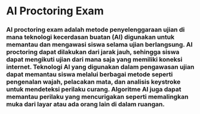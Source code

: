# AI Proctoring Exam

### AI proctoring exam adalah metode penyelenggaraan ujian di mana teknologi kecerdasan buatan (AI) digunakan untuk memantau dan mengawasi siswa selama ujian berlangsung. AI proctoring dapat dilakukan dari jarak jauh, sehingga siswa dapat mengikuti ujian dari mana saja yang memiliki koneksi internet. Teknologi AI yang digunakan dalam pengawasan ujian dapat memantau siswa melalui berbagai metode seperti pengenalan wajah, pelacakan mata, dan analisis keystroke untuk mendeteksi perilaku curang. Algoritme AI juga dapat memantau perilaku yang mencurigakan seperti memalingkan muka dari layar atau ada orang lain di dalam ruangan.
